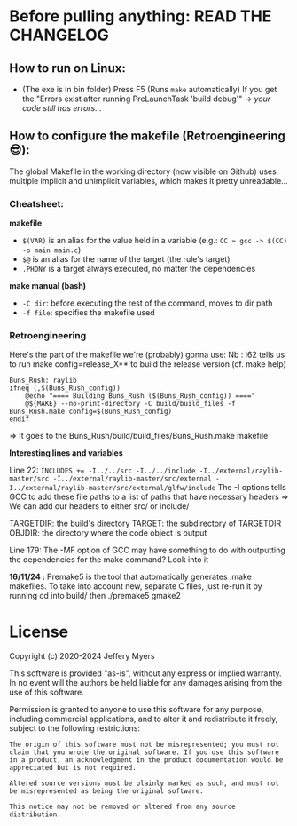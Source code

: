 # Before pulling anything: READ THE CHANGELOG

## How to run on Linux:
- (The exe is in bin folder) Press F5 (Runs `make` automatically)
If you get the "Errors exist after running PreLaunchTask 'build debug'" -> *your code still has errors...*

## How to configure the makefile (Retroengineering 😎):
The global Makefile in the working directory (now visible on Github) uses multiple implicit and unimplicit variables, which makes it pretty unreadable...

### Cheatsheet:

**makefile**
- `$(VAR)` is an alias for the value held in a variable (e.g.: `CC = gcc -> $(CC) -o main main.c`)
- `$@` is an alias for the name of the target (the rule's target)
- `.PHONY` is a target always executed, no matter the dependencies

**make manual (bash)**
- `-C dir`: before executing the rest of the command, moves to dir path
- `-f file`: specifies the makefile used

### Retroengineering
Here's the part of the makefile we're (probably) gonna use:
Nb : l62 tells us to run make config=release_X** to build the release version (cf. make help)
```
Buns_Rush: raylib
ifneq (,$(Buns_Rush_config))
    @echo "==== Building Buns_Rush ($(Buns_Rush_config)) ===="
    @${MAKE} --no-print-directory -C build/build_files -f Buns_Rush.make config=$(Buns_Rush_config)
endif
```

=> It goes to the Buns_Rush/build/build_files/Buns_Rush.make makefile 

**Interesting lines and variables**

Line 22: `INCLUDES += -I../../src -I../../include -I../external/raylib-master/src -I../external/raylib-master/src/external -I../external/raylib-master/src/external/glfw/include`
The -I options tells GCC to add these file paths to a list of paths that have necessary headers
=> We can add our headers to either src/ or include/

TARGETDIR: the build's directory
TARGET: the subdirectory of TARGETDIR
OBJDIR: the directory where the code object is output

Line 179: The -MF option of GCC may have something to do with outputting the dependencies for the make command? Look into it

**16/11/24 :** Premake5 is the tool that automatically generates .make makefiles. 
To take into account new, separate C files, just re-run it by running cd into build/ then ./premake5 gmake2

# License

Copyright (c) 2020-2024 Jeffery Myers

This software is provided "as-is", without any express or implied warranty. In no event will the authors be held liable for any damages arising from the use of this software.

Permission is granted to anyone to use this software for any purpose, including commercial applications, and to alter it and redistribute it freely, subject to the following restrictions:

    The origin of this software must not be misrepresented; you must not claim that you wrote the original software. If you use this software in a product, an acknowledgment in the product documentation would be appreciated but is not required.

    Altered source versions must be plainly marked as such, and must not be misrepresented as being the original software.

    This notice may not be removed or altered from any source distribution.

